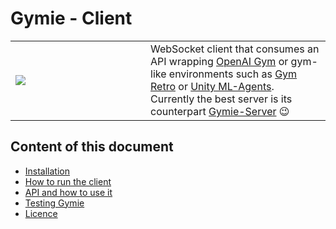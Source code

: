 # Gymie - Client

<table>
  <tbody>
    <tr>
      <td width="200"><img src="https://github.com/jscriptcoder/Gymie-Client/blob/master/resources/Gymie-logo.svg" align="left" /></td>
      <td>
        WebSocket client that consumes an API wrapping <a href="https://github.com/openai/gym">OpenAI Gym</a> or gym-like environments such as <a href="https://github.com/openai/retro">Gym Retro</a> or <a href="https://github.com/Unity-Technologies/ml-agents">Unity ML-Agents</a>. Currently the best server is its counterpart <a href="https://github.com/jscriptcoder/Gymie-Server">Gymie-Server</a> 😉
      </td>
    </tr>
  </tbody>
</table>
    
## Content of this document
- [Installation](#installation)
- [How to run the client](#how-to-run-the-client)
- [API and how to use it](#api-and-how-to-use-it)
- [Testing Gymie](#testing-gymie)
- [Licence](#license)
